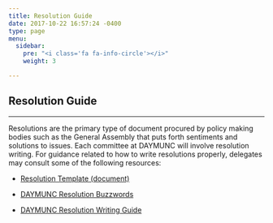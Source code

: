 ```yaml
---
title: Resolution Guide
date: 2017-10-22 16:57:24 -0400
type: page
menu:
  sidebar:
    pre: "<i class='fa fa-info-circle'></i>"
    weight: 3

---
```

## Resolution Guide

---

Resolutions are the primary type of document procured by policy making bodies such as the General Assembly that puts forth sentiments and solutions to issues.
Each committee at DAYMUNC will involve resolution writing.
For guidance related to how to write resolutions properly, delegates may consult some of the following resources:

* [Resolution Template (document)](resources/resolution_template.doc)

* [DAYMUNC Resolution Buzzwords](resources/buzzwords.pdf)

* [DAYMUNC Resolution Writing Guide](resources/res_guide.pdf)
